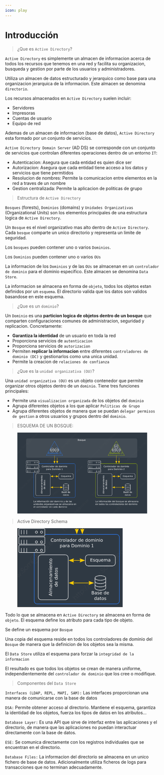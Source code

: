 ```yaml
---
icon: play
---
```


# Introducción

> ¿Que es `Active Directory`?

`Active Directory` es simplemente un almacen de informacion acerca de todos los recursos que tenemos en una red y facilita su organizacion, busqueda y gestion por parte de los usuarios y administradores.

Utiliza un almacen de datos estructurado y jerarquico como base para una organizacion jerarquica de la informacion. Este almacen se denomina `directorio`.

Los recursos almacenados en `Active Directory` suelen incluir:

* Servidores
* Impresoras
* Cuentas de usuario
* Equipo de red

Ademas de un almacen de informacion (base de datos), `Active Directory` esta formado por un conjunto de servicios.

`Active Directory Domain Server` (AD DS) se corresponde con un conjunto de servicios que controlan diferentes operaciones dentro de un entorno `IT`:

* Autenticacion: Asegura que cada entidad es quien dice ser
* Autorizacion: Asegura que cada entidad tiene acceso a los datos y servicios que tiene permitidos
* Resolucion de nombres: Permite la comunicacion entre elementos en la red a traves de un nombre
* Gestion centralizada: Permite la aplicacion de politicas de grupo

> Estructura de `Active Directory`

`Bosques` (forests), `Dominios` (domains) y `Unidades Organizativas` (Organizational Units) son los elementos principales de una estructura logica de `Active Directory`.

Un `Bosque` es el nivel organizativo mas alto dentro de `Active Directory`. Cada `bosque` comparte un unico directorio y representa un limite de seguridad.

Los `bosques` pueden contener uno o varios `Dominios`.

Los `Dominios` pueden contener uno o varios `OUs`

La informacion de los `Dominios` y de las `OUs` se almacenan en un `controlador de dominio` para el dominio especifico. Este almacen se denomina `Data Store`.

La informacion se almacena en forma de `objeto`, todos los objetos estan definidos por un `esquema`. El directorio valida que los datos son validos basandose en este esquema.

> ¿Que es un `dominio`?

Un `Dominio` es una **particion logica de objetos dentro de un bosque** que comparten configuraciones comunes de administracion, seguridad y replicacion. Concretamente:

* **Garantiza la identidad** de un usuario en toda la red
* Proporciona servicios de `autenticacion`
* Proporciona servicios de `autorizacion`
* Permiten **replicar la informacion** entre diferentes `controladores de dominio (DC)` y gestionarlos como una unica unidad.
* Permite la creacion de `relaciones de confianza`

> ¿Que es la `unidad organizativa (OU)`?

Una `unidad organizativa (OU)` es un objeto contenedor que permite organizar otros objetos dentro de un `dominio`. Tiene tres funciones principales:

* Permite una `visualizacion organizada` de los objetos del `dominio`
* Agrupa diferentes objetos a los que aplicar `Politicas de Grupo`
* Agrupa diferentes objetos de manera que se puedan `delegar permisos de gestion` a otros usuarios y grupos dentro del `dominio`.

> ESQUEMA DE UN BOSQUE:

<figure><img src="../../../.gitbook/assets/image (207).png" alt=""><figcaption></figcaption></figure>

> Active Directory Schema

<figure><img src="../../../.gitbook/assets/image (208).png" alt=""><figcaption></figcaption></figure>

Todo lo que se almacena en `Active Directory` se almacena en forma de `objeto`. El esquema define los atributo para cada tipo de objeto.

Se define un esquema por `Bosque`

Una copia del esquema reside en todos los controladores de dominio del `Bosque` de manera que la definicion de los objetos sea la misma.

El `Data Store` utiliza el esquema para forzar la `integridad de la informacion`

El resultado es que todos los objetos se crean de manera uniforme, independientemente del `controlador de dominio` que los cree o modifique.

> Componentes del `Data Store`

`Interfaces (LDAP, REPL, MAPI, SAM):` Las interfaces proporcionan una manera de comunicarse con la base de datos

`DSA:` Permite obtener acceso al directorio. Mantiene el esquema, garantiza la identidad de los objetos, fuerza los tipos de datos en los atributos...

`Database Layer:` Es una API que sirve de interfaz entre las aplicaciones y el directorio, de manera que las aplicaciones no puedan interactuar directamente con la base de datos.

`ESE:` Se comunica directamente con los registros individuales que se encuentran en el directorio.

`Database Files:` La informacion del directorio se almacena en un unico fichero de base de datos. Adicionalmente utiliza ficheros de logs para transacciones que no terminan adecuadamente.
